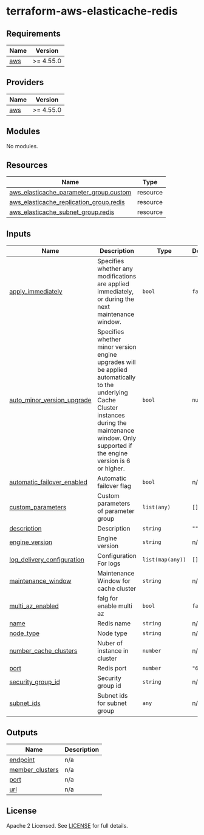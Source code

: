 # terraform-aws-elasticache-redis

## Requirements

| Name | Version |
|------|---------|
| <a name="requirement_aws"></a> [aws](#requirement\_aws) | >= 4.55.0 |

## Providers

| Name | Version |
|------|---------|
| <a name="provider_aws"></a> [aws](#provider\_aws) | >= 4.55.0 |

## Modules

No modules.

## Resources

| Name | Type |
|------|------|
| [aws_elasticache_parameter_group.custom](https://registry.terraform.io/providers/hashicorp/aws/latest/docs/resources/elasticache_parameter_group) | resource |
| [aws_elasticache_replication_group.redis](https://registry.terraform.io/providers/hashicorp/aws/latest/docs/resources/elasticache_replication_group) | resource |
| [aws_elasticache_subnet_group.redis](https://registry.terraform.io/providers/hashicorp/aws/latest/docs/resources/elasticache_subnet_group) | resource |

## Inputs

| Name | Description | Type | Default | Required |
|------|-------------|------|---------|:--------:|
| <a name="input_apply_immediately"></a> [apply\_immediately](#input\_apply\_immediately) | Specifies whether any modifications are applied immediately, or during the next maintenance window. | `bool` | `false` | no |
| <a name="input_auto_minor_version_upgrade"></a> [auto\_minor\_version\_upgrade](#input\_auto\_minor\_version\_upgrade) | Specifies whether minor version engine upgrades will be applied automatically to the underlying Cache Cluster instances during the maintenance window. Only supported if the engine version is 6 or higher. | `bool` | `null` | no |
| <a name="input_automatic_failover_enabled"></a> [automatic\_failover\_enabled](#input\_automatic\_failover\_enabled) | Automatic failover flag | `bool` | n/a | yes |
| <a name="input_custom_parameters"></a> [custom\_parameters](#input\_custom\_parameters) | Custom parameters of parameter group | `list(any)` | `[]` | no |
| <a name="input_description"></a> [description](#input\_description) | Description | `string` | `""` | no |
| <a name="input_engine_version"></a> [engine\_version](#input\_engine\_version) | Engine version | `string` | n/a | yes |
| <a name="input_log_delivery_configuration"></a> [log\_delivery\_configuration](#input\_log\_delivery\_configuration) | Configuration For logs | `list(map(any))` | `[]` | no |
| <a name="input_maintenance_window"></a> [maintenance\_window](#input\_maintenance\_window) | Maintenance Window for cache cluster | `string` | n/a | yes |
| <a name="input_multi_az_enabled"></a> [multi\_az\_enabled](#input\_multi\_az\_enabled) | falg for enable multi az | `bool` | `false` | no |
| <a name="input_name"></a> [name](#input\_name) | Redis name | `string` | n/a | yes |
| <a name="input_node_type"></a> [node\_type](#input\_node\_type) | Node type | `string` | n/a | yes |
| <a name="input_number_cache_clusters"></a> [number\_cache\_clusters](#input\_number\_cache\_clusters) | Nuber of instance in cluster | `number` | n/a | yes |
| <a name="input_port"></a> [port](#input\_port) | Redis port | `number` | `"6379"` | no |
| <a name="input_security_group_id"></a> [security\_group\_id](#input\_security\_group\_id) | Security group id | `string` | n/a | yes |
| <a name="input_subnet_ids"></a> [subnet\_ids](#input\_subnet\_ids) | Subnet ids for subnet group | `any` | n/a | yes |

## Outputs

| Name | Description |
|------|-------------|
| <a name="output_endpoint"></a> [endpoint](#output\_endpoint) | n/a |
| <a name="output_member_clusters"></a> [member\_clusters](#output\_member\_clusters) | n/a |
| <a name="output_port"></a> [port](#output\_port) | n/a |
| <a name="output_url"></a> [url](#output\_url) | n/a |

## License

Apache 2 Licensed. See [LICENSE](https://github.com/TechHoldingLLC/terraform-aws-elasticache-redis/blob/main/LICENSE) for full details.